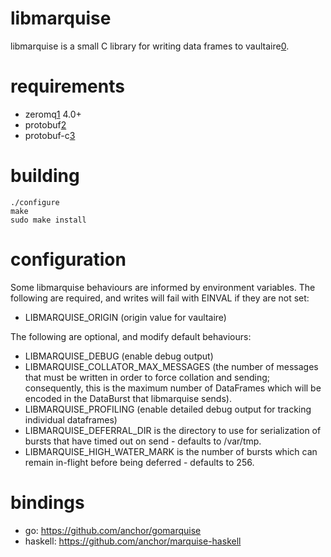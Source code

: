 libmarquise
===========

libmarquise is a small C library for writing data frames to
vaultaire[0]. 

requirements
============

 - zeromq[1] 4.0+
 - protobuf[2]
 - protobuf-c[3]

building
========

	./configure
	make
	sudo make install

configuration
=============

Some libmarquise behaviours are informed by environment variables. The
following are required, and writes will fail with EINVAL if they are not
set:

 - LIBMARQUISE_ORIGIN (origin value for vaultaire)

The following are optional, and modify default behaviours:

 - LIBMARQUISE_DEBUG (enable debug output)
 - LIBMARQUISE_COLLATOR_MAX_MESSAGES (the number of messages that must
   be written in order to force collation and sending; consequently,
   this is the maximum number of DataFrames which will be encoded in the
   DataBurst that libmarquise sends).
 - LIBMARQUISE_PROFILING (enable detailed debug output for tracking
   individual dataframes)
 - LIBMARQUISE_DEFERRAL_DIR is the directory to use for serialization of
   bursts that have timed out on send - defaults to /var/tmp.
 - LIBMARQUISE_HIGH_WATER_MARK is the number of bursts which can remain
   in-flight before being deferred - defaults to 256.

bindings
========

 - go: https://github.com/anchor/gomarquise
 - haskell: https://github.com/anchor/marquise-haskell

[0]: https://github.com/anchor/vaultaire
[1]: http://zeromq.org/
[2]: https://code.google.com/p/protobuf/
[3]: https://code.google.com/p/protobuf-c/

